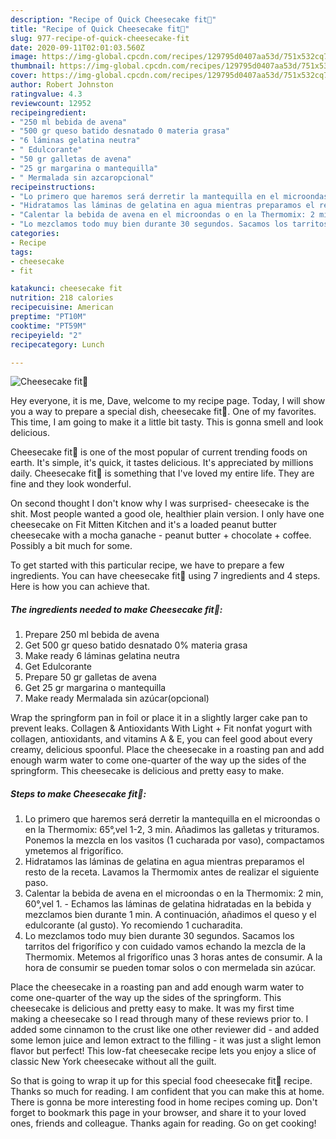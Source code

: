 ```yaml
---
description: "Recipe of Quick Cheesecake fit🍰"
title: "Recipe of Quick Cheesecake fit🍰"
slug: 977-recipe-of-quick-cheesecake-fit
date: 2020-09-11T02:01:03.560Z
image: https://img-global.cpcdn.com/recipes/129795d0407aa53d/751x532cq70/cheesecake-fit🍰-foto-principal.jpg
thumbnail: https://img-global.cpcdn.com/recipes/129795d0407aa53d/751x532cq70/cheesecake-fit🍰-foto-principal.jpg
cover: https://img-global.cpcdn.com/recipes/129795d0407aa53d/751x532cq70/cheesecake-fit🍰-foto-principal.jpg
author: Robert Johnston
ratingvalue: 4.3
reviewcount: 12952
recipeingredient:
- "250 ml bebida de avena"
- "500 gr queso batido desnatado 0 materia grasa"
- "6 láminas gelatina neutra"
- " Edulcorante"
- "50 gr galletas de avena"
- "25 gr margarina o mantequilla"
- " Mermalada sin azcaropcional"
recipeinstructions:
- "Lo primero que haremos será derretir la mantequilla en el microondas o en la Thermomix: 65°,vel 1-2, 3 min. Añadimos las galletas y trituramos. Ponemos la mezcla en los vasitos (1 cucharada por vaso), compactamos ymetemos al frigorífico."
- "Hidratamos las láminas de gelatina en agua mientras preparamos el resto de la receta. Lavamos la Thermomix antes de realizar el siguiente paso."
- "Calentar la bebida de avena en el microondas o en la Thermomix: 2 min, 60°,vel 1.  Echamos las láminas de gelatina hidratadas en la bebida y mezclamos bien durante 1 min. A continuación, añadimos el queso y el edulcorante (al gusto). Yo recomiendo 1 cucharadita."
- "Lo mezclamos todo muy bien durante 30 segundos. Sacamos los tarritos del frigorífico y con cuidado vamos echando la mezcla de la Thermomix. Metemos al frigorífico unas 3 horas antes de consumir. A la hora de consumir se pueden tomar solos o con mermelada sin azúcar."
categories:
- Recipe
tags:
- cheesecake
- fit

katakunci: cheesecake fit 
nutrition: 218 calories
recipecuisine: American
preptime: "PT10M"
cooktime: "PT59M"
recipeyield: "2"
recipecategory: Lunch

---
```



![Cheesecake fit🍰](https://img-global.cpcdn.com/recipes/129795d0407aa53d/751x532cq70/cheesecake-fit🍰-foto-principal.jpg)

Hey everyone, it is me, Dave, welcome to my recipe page. Today, I will show you a way to prepare a special dish, cheesecake fit🍰. One of my favorites. This time, I am going to make it a little bit tasty. This is gonna smell and look delicious.

Cheesecake fit🍰 is one of the most popular of current trending foods on earth. It's simple, it's quick, it tastes delicious. It's appreciated by millions daily. Cheesecake fit🍰 is something that I've loved my entire life. They are fine and they look wonderful.

On second thought I don&#39;t know why I was surprised- cheesecake is the shit. Most people wanted a good ole, healthier plain version. I only have one cheesecake on Fit Mitten Kitchen and it&#39;s a loaded peanut butter cheesecake with a mocha ganache - peanut butter + chocolate + coffee. Possibly a bit much for some.


To get started with this particular recipe, we have to prepare a few ingredients. You can have cheesecake fit🍰 using 7 ingredients and 4 steps. Here is how you can achieve that.

<!--inarticleads1-->

##### The ingredients needed to make Cheesecake fit🍰:

1. Prepare 250 ml bebida de avena
1. Get 500 gr queso batido desnatado 0% materia grasa
1. Make ready 6 láminas gelatina neutra
1. Get  Edulcorante
1. Prepare 50 gr galletas de avena
1. Get 25 gr margarina o mantequilla
1. Make ready  Mermalada sin azúcar(opcional)


Wrap the springform pan in foil or place it in a slightly larger cake pan to prevent leaks. Collagen &amp; Antioxidants With Light + Fit nonfat yogurt with collagen, antioxidants, and vitamins A &amp; E, you can feel good about every creamy, delicious spoonful. Place the cheesecake in a roasting pan and add enough warm water to come one-quarter of the way up the sides of the springform. This cheesecake is delicious and pretty easy to make. 

<!--inarticleads2-->

##### Steps to make Cheesecake fit🍰:

1. Lo primero que haremos será derretir la mantequilla en el microondas o en la Thermomix: 65°,vel 1-2, 3 min. Añadimos las galletas y trituramos. Ponemos la mezcla en los vasitos (1 cucharada por vaso), compactamos ymetemos al frigorífico.
1. Hidratamos las láminas de gelatina en agua mientras preparamos el resto de la receta. Lavamos la Thermomix antes de realizar el siguiente paso.
1. Calentar la bebida de avena en el microondas o en la Thermomix: 2 min, 60°,vel 1.  - Echamos las láminas de gelatina hidratadas en la bebida y mezclamos bien durante 1 min. A continuación, añadimos el queso y el edulcorante (al gusto). Yo recomiendo 1 cucharadita.
1. Lo mezclamos todo muy bien durante 30 segundos. Sacamos los tarritos del frigorífico y con cuidado vamos echando la mezcla de la Thermomix. Metemos al frigorífico unas 3 horas antes de consumir. A la hora de consumir se pueden tomar solos o con mermelada sin azúcar.


Place the cheesecake in a roasting pan and add enough warm water to come one-quarter of the way up the sides of the springform. This cheesecake is delicious and pretty easy to make. It was my first time making a cheesecake so I read through many of these reviews prior to. I added some cinnamon to the crust like one other reviewer did - and added some lemon juice and lemon extract to the filling - it was just a slight lemon flavor but perfect! This low-fat cheesecake recipe lets you enjoy a slice of classic New York cheesecake without all the guilt. 

So that is going to wrap it up for this special food cheesecake fit🍰 recipe. Thanks so much for reading. I am confident that you can make this at home. There is gonna be more interesting food in home recipes coming up. Don't forget to bookmark this page in your browser, and share it to your loved ones, friends and colleague. Thanks again for reading. Go on get cooking!
